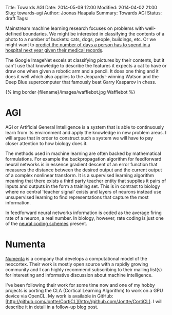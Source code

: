 Title: Towards AGI
Date: 2014-05-09 12:00
Modified: 2014-04-02 21:00
Slug: towards-agi
Author: Joonas Haapala
Summary: Towards AGI
Status: draft
Tags:

Mainstream machine learning research focuses on problems with well-defined boundaries. We might be interested in classifying the contents of a photo to a number of buckets: cats, dogs, people, buildings, etc. Or we might want to [predict the number of days a person has to spend in a hospital next year given their medical records](http://www.heritagehealthprize.com/c/hhp).

The Google ImageNet excels at classifying pictures by their contents, but it can't use that knowledge to describe the features it expects a cat to have or draw one when given a robotic arm and a pencil. It does one thing and it does it well which also applies to the Jeopardy!-winning Watson and the Deep Blue supercomputer that famously beat Garry Kasparov in chess.

{% img border {filename}/images/wafflebot.jpg Wafflebot %}

AGI
===

AGI or Artificial General Intelligence is a system that is able to continuously learn from its environment and apply the knowledge in new problem areas. I will argue that in order to construct such a system we will have to pay closer attention to how biology does it.

The methods used in machine learning are often backed by mathematical formulations. For example the backpropagation algorithm for feedforward neural networks is in essence gradient descent of an error function that measures the distance between the desired output and the current output of a complex nonlinear transform. It is a supervised learning algorithm meaning that there exists a third party teacher entity that supplies it pairs of inputs and outputs in the form a training set. This is in contrast to biology where no central 'teacher signal' exists and layers of neurons instead use unsupervised learning to find representations that capture the most information.

In feedforward neural networks information is coded as the average firing rate of a neuron, a real number. In biology, however, rate coding is just one of the [neural coding schemes](https://en.wikipedia.org/wiki/Neural_coding#Coding_schemes) present.


Numenta
=======

[Numenta](http://numenta.org/) is a company that develops a computational model of the neocortex. Their work is mostly open source with a rapidly growing community and I can highly recommend subscribing to their mailing list(s) for interesting and informative discussion about machine intelligence.

I've been following their work for some time now and one of my hobby projects is porting the CLA (Cortical Learning Algorithm) to work on a GPU device via OpenCL. My work is available in GitHub: [http://github.com/Jontte/CortiCL](http://github.com/Jontte/CortiCL). I will describe it in detail in a follow-up blog post.
